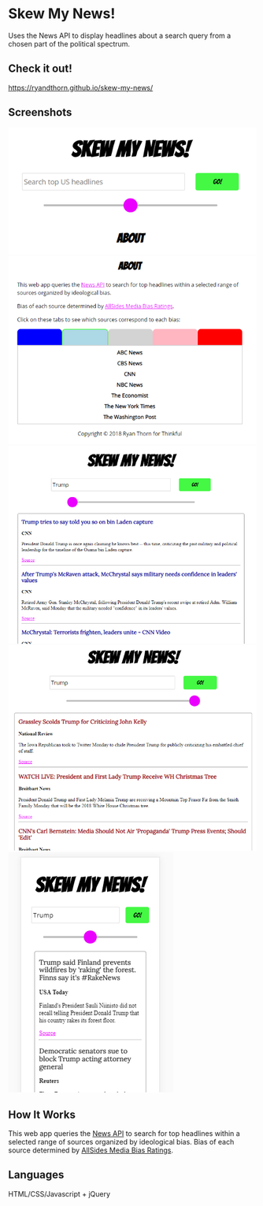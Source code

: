# Skew My News!

Uses the News API to display headlines about a search query from a chosen part of the political spectrum. 

## Check it out!

https://ryandthorn.github.io/skew-my-news/

## Screenshots

![Home](/screenshots/Home.png "Home")
![About](/screenshots/About.png "About")
![Left](/screenshots/Left.png "Left")
![Right](/screenshots/Right.png "Right")
![Mobile View](/screenshots/Mobile.png "Mobile")

## How It Works

This web app queries the [News API](https://newsapi.org) to search for top headlines within a selected range of sources organized by ideological bias.
Bias of each source determined by [AllSides Media Bias Ratings](https://www.allsides.com/media-bias/media-bias-ratings).

## Languages

HTML/CSS/Javascript + jQuery